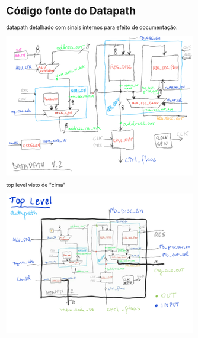 # Código fonte do Datapath

datapath detalhado com sinais internos para efeito de documentação:

<img src=datapath_detalhado.png>

top level visto de "cima"

<img src=top_level_datapath.png>
